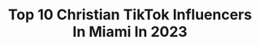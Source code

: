 ---
title: Top 10 Christian TikTok Influencers In Miami In 2023
description: >-
  Find top christian TikTok influencers in Miami in 2023. Most popular hashtags: #fyp #christian #miami #foryou.
platform: TikTok
hits: 22
text_top: Identify the most popular TikTok influencers on inBeat.
text_bottom: Our platform holds 22 TikTok influencers like this in Miami, United States for you to pitch.
profiles:
  - username: "chetflix1k"
    fullname: >-
      .
    bio: >-
      •18|🇵🇷| 🔐 •Instagram: chetflixpr •Snapchat: S90skills
    location: "United States"
    followers: 28500
    engagement: 1758
    commentsToLikes: 0.016752
    id: ckb9kzbyld97r0j23a6ps0bec
    verified: false
    hashtags: "#love, #foryou, #tiktok, #fyp"
  - username: "kristen.alexa"
    fullname: >-
      kristen
    bio: >-
      18 miami, florida aYo PeT cHeCk
    location: "United States"
    followers: 61800
    engagement: 1784
    commentsToLikes: 0.059681
    id: ckbwb39of0lab0j23t1or3ftz
    verified: false
    hashtags: "#greenscreen, #greenscreenvideo, #fyp, #christian"
  - username: "christianacosta"
    fullname: >-
      christian acosta
    bio: >-
      Los amooo IG : @christianacosta Miami ☀️🌴🌊 ⚡️ 130K?⚡️
    location: "United States"
    followers: 125900
    engagement: 1323
    commentsToLikes: 0.022051
    id: ck90ty7bdufsy0j78iviqu6jw
    verified: true
    hashtags: "#xyzbca, #stitch, #fyp, #disney"
  - username: "thegayrepublican"
    fullname: >-
      The Gay Republican
    bio: >-
      Get merch below! 10% profits going to Ron DeSantis reelection campaign!
    location: "United States"
    followers: 201800
    engagement: 2273
    commentsToLikes: 0.051130
    id: ck8qpxo9r5id70j789l5nbgbt
    verified: false
    hashtags: "#desantis2024, #trumptrain, #politics, #mask"
  - username: "williamjackman2"
    fullname: >-
      W I L L I A M
    bio: >-
      hi. I luv you don’t look at my IG 6’4
    location: "United States"
    followers: 118900
    engagement: 2555
    commentsToLikes: 0.019877
    id: ckbl6yttn4plv0j23a8ti38he
    verified: false
    hashtags: "#christianhumor, #single, #jesuslovesyou, #love"
  - username: "gizele_.tavares"
    fullname: >-
      Gizele Tavares
    bio: >-
      Author with 9 published books , actress and model follow my Ig @gizele_.tavares
    location: "United States"
    followers: 41000
    engagement: 750
    commentsToLikes: 0.053477
    id: ck8hnfg0lqpmu0j78gurl6zxv
    verified: false
    hashtags: "#love, #fy, #jet, #model"
  - username: "joannafuka"
    fullname: >-
      Joannnnaaaaa🖤
    bio: >-
      Ready or not😜 Jesus is LORD
    location: "United States"
    followers: 121400
    engagement: 520
    commentsToLikes: 0.063543
    id: ckal55pzp5g4k0i78vr15n0ka
    verified: false
    hashtags: "#christian, #duet, #fyp, #trump"
  - username: "gawviofficial"
    fullname: >-
      GAWVI
    bio: >-
      Official GAWVI page. HEATHEN 🌐 now available on all platforms! Broward 🇸🇻🇩🇴
    location: "United States"
    followers: 6463
    engagement: 1488
    commentsToLikes: 0.025266
    id: ck963gbasuov70j78zkyouhg0
    verified: false
    hashtags: "#christian, #fyp, #dominican, #gawvi"
  - username: "iamkemit"
    fullname: >-
      Kemit Price
    bio: >-
      🇯🇲Reggae Artist 😅CEO "TRUE 💩 OR NAH?" ✊️🏿VP "STAY WOKE" ✍️DM for Shout-outs
    location: "United States"
    followers: 111500
    engagement: 794
    commentsToLikes: 0.353294
    id: ckc7b8g14kutc0j23aoqm88co
    verified: false
    hashtags: "#skiptherinse, #dance, #thewailers, #fyp"
  - username: "melspdx"
    fullname: >-
      Melspdx
    bio: >-
      📍PNW Eat well, travel better, adventure often! ✈️ IG @melspdx Jesus 🙏🏼
    location: "United States"
    followers: 2713
    engagement: 616
    commentsToLikes: 0.141276
    id: ckc38aaqzx24y0j23yr24pa1i
    verified: false
    hashtags: "#washingtoncheck, #distancedance, #portlandoregon, #washingtonstate"
---